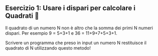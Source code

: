 ## Esercizio 1: Usare i dispari per calcolare i Quadrati 🛴

Il quadrato di un numero N non è altro che la somma dei primi N numeri dispari. Per esempio 9 = 5+3+1 e 36 = 11+9+7+5+3+1.


Scrivere un programma che preso in input un numero N restituisce il quadrato di N utilizzando questo metodo!
